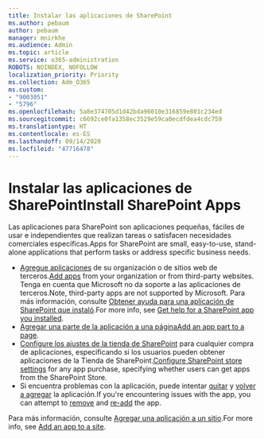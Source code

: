 ```yaml
---
title: Instalar las aplicaciones de SharePoint
ms.author: pebaum
author: pebaum
manager: mnirkhe
ms.audience: Admin
ms.topic: article
ms.service: o365-administration
ROBOTS: NOINDEX, NOFOLLOW
localization_priority: Priority
ms.collection: Adm_O365
ms.custom:
- "9003051"
- "5796"
ms.openlocfilehash: 5a8e374705d1d42bda96010e316859e801c234ed
ms.sourcegitcommit: c6692ce0fa1358ec3529e59ca0ecdfdea4cdc759
ms.translationtype: HT
ms.contentlocale: es-ES
ms.lasthandoff: 09/14/2020
ms.locfileid: "47716478"
---
```

# <a name="install-sharepoint-apps"></a><span data-ttu-id="c44bf-102">Instalar las aplicaciones de SharePoint</span><span class="sxs-lookup"><span data-stu-id="c44bf-102">Install SharePoint Apps</span></span>

<span data-ttu-id="c44bf-103">Las aplicaciones para SharePoint son aplicaciones pequeñas, fáciles de usar e independientes que realizan tareas o satisfacen necesidades comerciales específicas.</span><span class="sxs-lookup"><span data-stu-id="c44bf-103">Apps for SharePoint are small, easy-to-use, stand-alone applications that perform tasks or address specific business needs.</span></span>

- <span data-ttu-id="c44bf-104">[Agregue aplicaciones](https://support.microsoft.com/office/ef9c0dbd-7fe1-4715-a1b0-fe3bc81317cb) de su organización o de sitios web de terceros.</span><span class="sxs-lookup"><span data-stu-id="c44bf-104">[Add apps](https://support.microsoft.com/office/ef9c0dbd-7fe1-4715-a1b0-fe3bc81317cb)  from your organization or from third-party websites.</span></span> <span data-ttu-id="c44bf-105">Tenga en cuenta que Microsoft no da soporte a las aplicaciones de terceros.</span><span class="sxs-lookup"><span data-stu-id="c44bf-105">Note, third-party apps are not supported by Microsoft.</span></span> <span data-ttu-id="c44bf-106">Para más información, consulte [Obtener ayuda para una aplicación de SharePoint que instaló](https://support.office.com/article/get-help-for-a-sharepoint-app-you-installed-fd98af7f-6af0-4573-8360-8f5631c6ab21).</span><span class="sxs-lookup"><span data-stu-id="c44bf-106">For more info, see  [Get help for a SharePoint app you installed](https://support.office.com/article/get-help-for-a-sharepoint-app-you-installed-fd98af7f-6af0-4573-8360-8f5631c6ab21).</span></span>
-   <span data-ttu-id="c44bf-107">[Agregar una parte de la aplicación a una página](https://support.microsoft.com/office/6f06c0b7-44b8-4c69-b4ad-85197eee8d78)</span><span class="sxs-lookup"><span data-stu-id="c44bf-107">[Add an app part to a page](https://support.microsoft.com/office/6f06c0b7-44b8-4c69-b4ad-85197eee8d78).</span></span>
-   <span data-ttu-id="c44bf-108">[Configure los ajustes de la tienda de SharePoint](https://docs.microsoft.com/sharepoint/configure-sharepoint-store-settings) para cualquier compra de aplicaciones, especificando si los usuarios pueden obtener aplicaciones de la Tienda de SharePoint.</span><span class="sxs-lookup"><span data-stu-id="c44bf-108">[Configure SharePoint store settings](https://docs.microsoft.com/sharepoint/configure-sharepoint-store-settings)  for any app purchase, specifying whether users can get apps from the SharePoint Store.</span></span>
-   <span data-ttu-id="c44bf-109">Si encuentra problemas con la aplicación, puede intentar [quitar](https://support.microsoft.com/office/03198d1b-c33b-498d-9469-af641a587d6c) y [volver a agregar](https://support.microsoft.com/office/ef9c0dbd-7fe1-4715-a1b0-fe3bc81317cb) la aplicación.</span><span class="sxs-lookup"><span data-stu-id="c44bf-109">If you're encountering issues with the app, you can attempt to  [remove](https://support.microsoft.com/office/03198d1b-c33b-498d-9469-af641a587d6c)  and  [re-add](https://support.microsoft.com/office/ef9c0dbd-7fe1-4715-a1b0-fe3bc81317cb)  the app.</span></span>

<span data-ttu-id="c44bf-110">Para más información, consulte [Agregar una aplicación a un sitio](https://support.microsoft.com/office/f9c0dbd-7fe1-4715-a1b0-fe3bc81317cb).</span><span class="sxs-lookup"><span data-stu-id="c44bf-110">For more info, see  [Add an app to a site](https://support.microsoft.com/office/f9c0dbd-7fe1-4715-a1b0-fe3bc81317cb).</span></span>